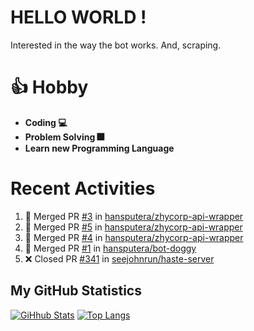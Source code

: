 # HELLO WORLD !
Interested in the way the bot works. And, scraping.

# 👍 Hobby

- **Coding 💻**
- **Problem Solving 🎆**
- **Learn new Programming Language**

# Recent Activities

<!--START_SECTION:activity-->
1. 🎉 Merged PR [#3](https://github.com//hansputera/zhycorp-api-wrapper/pull/3) in [hansputera/zhycorp-api-wrapper](https://github.com//hansputera/zhycorp-api-wrapper)
2. 🎉 Merged PR [#5](https://github.com//hansputera/zhycorp-api-wrapper/pull/5) in [hansputera/zhycorp-api-wrapper](https://github.com//hansputera/zhycorp-api-wrapper)
3. 🎉 Merged PR [#4](https://github.com//hansputera/zhycorp-api-wrapper/pull/4) in [hansputera/zhycorp-api-wrapper](https://github.com//hansputera/zhycorp-api-wrapper)
4. 🎉 Merged PR [#1](https://github.com//hansputera/bot-doggy/pull/1) in [hansputera/bot-doggy](https://github.com//hansputera/bot-doggy)
5. ❌ Closed PR [#341](https://github.com//seejohnrun/haste-server/pull/341) in [seejohnrun/haste-server](https://github.com//seejohnrun/haste-server)
<!--END_SECTION:activity-->

## My GitHub Statistics
[![GiHhub Stats](https://github-readme-stats.vercel.app/api?username=hansputera&show_icons=true&theme=dark)](https://github.com/hansputera)
[![Top Langs](https://github-readme-stats.vercel.app/api/top-langs/?username=hansputera&layout=compact&theme=dark)](https://github.com/hansputera)
